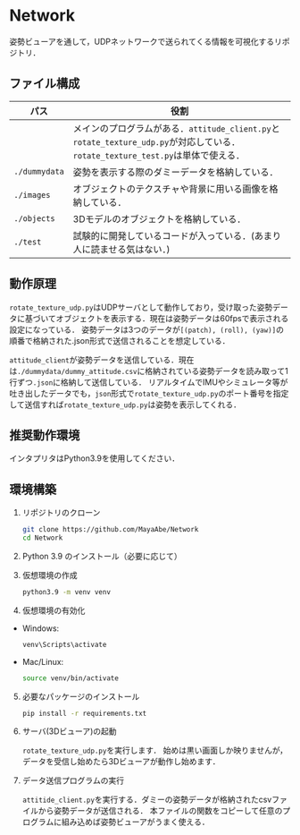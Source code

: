 # Network
姿勢ビューアを通して，UDPネットワークで送られてくる情報を可視化するリポジトリ．

## ファイル構成
|パス|役割|
|----|----|
||メインのプログラムがある．`attitude_client.py`と`rotate_texture_udp.py`が対応している．`rotate_texture_test.py`は単体で使える．|
|`./dummydata`|姿勢を表示する際のダミーデータを格納している．|
|`./images`|オブジェクトのテクスチャや背景に用いる画像を格納している．|
|`./objects`|3Dモデルのオブジェクトを格納している．|
|`./test`|試験的に開発しているコードが入っている．(あまり人に読ませる気はない．)|

## 動作原理
`rotate_texture_udp.py`はUDPサーバとして動作しており，受け取った姿勢データに基づいてオブジェクトを表示する．現在は姿勢データは60fpsで表示される設定になっている．
姿勢データは3つのデータが`[(patch), (roll), (yaw)]`の順番で格納された.json形式で送信されることを想定している．

`attitude_client`が姿勢データを送信している．現在は`./dummydata/dummy_attitude.csv`に格納されている姿勢データを読み取って1行ずつ`.json`に格納して送信している．
リアルタイムでIMUやシミュレータ等が吐き出したデータでも，`json`形式で`rotate_texture_udp.py`のポート番号を指定して送信すれば`rotate_texture_udp.py`は姿勢を表示してくれる．

## 推奨動作環境
インタプリタはPython3.9を使用してください．

## 環境構築

1. リポジトリのクローン
    ```bash
    git clone https://github.com/MayaAbe/Network
    cd Network
    ```
2. Python 3.9 のインストール（必要に応じて）
3. 仮想環境の作成

   ```bash
   python3.9 -m venv venv
   ```


4. 仮想環境の有効化
* Windows:

    ```bash
    venv\Scripts\activate
    ```

* Mac/Linux:
    ```bash
    source venv/bin/activate
    ```
5. 必要なパッケージのインストール
    ```bash
    pip install -r requirements.txt
6. サーバ(3Dビューア)の起動

    `rotate_texture_udp.py`を実行します．
    始めは黒い画面しか映りませんが，データを受信し始めたら3Dビューアが動作し始めます．
7. データ送信プログラムの実行

   `attitide_client.py`を実行する．ダミーの姿勢データが格納されたcsvファイルから姿勢データが送信される．
   本ファイルの関数をコピーして任意のプログラムに組み込めば姿勢ビューアがうまく使える．